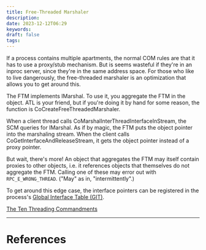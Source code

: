 ```yaml
---
title: Free-Threaded Marshaler
description: 
date: 2023-12-12T06:29
keywords: 
draft: false
tags:
---
```

If a process contains multiple apartments, the normal COM rules are that it has to use a proxy/stub mechanism.  But is seems wasteful if they're in an inproc server, since they're in the same address space.  For those who like to live dangerously, the free-threaded marshaler is an optimization that allows you to get around this.

The FTM implements IMarshal.  To use it, you aggregate the FTM in the object.  ATL is your friend, but if you're doing it by hand for some reason, the function is CoCreateFreeThreadedMarshaler.

When a client thread calls CoMarshalInterThreadInterfaceInStream, the SCM queries for IMarshal.  As if by magic, the FTM puts the object pointer into the marshaling stream.  When the client calls CoGetInterfaceAndReleaseStream, it gets the object pointer instead of a proxy pointer.

But wait, there's more!  An object that aggregates the FTM may itself contain proxies to other objects, i.e. it references objects that themselves do not aggregate the FTM.  Calling one of these may error out with `RPC_E_WRONG_THREAD`.  ("May" as in, "intermittently".)

To get around this edge case, the interface pointers can be registered in the process's [Global Interface Table (GIT)](/notes/computer/microsoft/com/apartment-models/global-interface-table-git).

[The Ten Threading Commandments](/notes/computer/microsoft/com/apartment-models/free-threaded-marshaler/the-ten-threading-commandments)

---
# References
